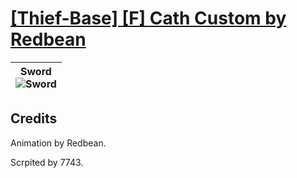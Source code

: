 # [\[Thief-Base\] \[F\] Cath Custom by Redbean](https://github.com/Klokinator/FE-Repo/tree/main/Battle%20Animations/Infantry%20-%20(Swd)%20Thieves%2C%20Rogues%2C%20Assassins/%5BThief-Base%5D%20%5BF%5D%20Cath%20Custom%20by%20RedBean)

| <b>Sword</b><br/>![Sword](https://user-images.githubusercontent.com/82173665/185820150-93b293e3-91d9-43c8-ba24-cf3523ec7b95.gif) |
| :---: | 

## Credits

Animation by Redbean.

Scrpited by 7743.

